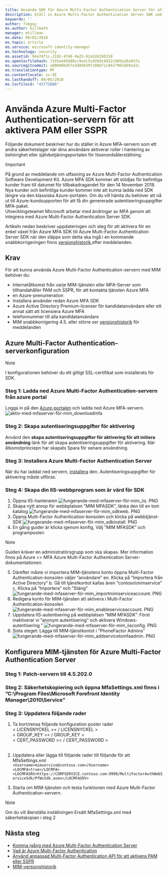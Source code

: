 ```yaml
---
title: Använda SDK för Azure Multi-Factor Authentication Server för att aktivera PAM eller SSPR scenarier | Microsoft Docs
description: Ställ in Azure Multi-Factor Authentication Server SDK som ett andra säkerhetslager när dina användare aktiverar roller i Privileged Access Management och återställning för återställning av lösenord.
keywords: ''
author: fimguy
ms.author: billmath
manager: mtillman
ms.date: 09/02/2018
ms.topic: article
ms.service: microsoft-identity-manager
ms.technology: security
ms.assetid: 94a74f1c-2192-4748-9a25-62a526295338
ms.openlocfilehash: 7191e445688cc9e3c5c02b9c6852c869a28a937a
ms.sourcegitcommit: ad0690bd57e3d056397108bf1c8417965d69a32c
ms.translationtype: MT
ms.contentlocale: sv-SE
ms.lasthandoff: 09/05/2018
ms.locfileid: "43772686"
---
```

# <a name="use-azure-multi-factor-authentication-server-to-activate-pam-or-sspr"></a>Använda Azure Multi-Factor Authentication-servern för att aktivera PAM eller SSPR
Följande dokument beskriver hur du ställer in Azure MFA-servern som ett andra säkerhetslager när dina användare aktiverar roller i hantering av behörighet eller självbetjäningsportalen för lösenordsåterställning.

> [!IMPORTANT]
> På grund av meddelande om utfasning av Azure Multi-Factor Authentication Software Development Kit. Azure MFA SDK kommer att stödjas för befintliga kunder fram till datumet för tillbakadragandet för den 14 November 2018. Nya kunder och befintliga kunder kommer inte att kunna ladda ned SDK längre via den klassiska Azure-portalen. Om du vill hämta du behöver att nå ut till Azure-kundsupporten för att få din genererade autentiseringsuppgifter MFA-paket. <br> Utvecklingsteamet Microsoft arbetar med ändringar av MFA genom att integrera med Azure Multi-Factor Authentication Server SDK.

Artikeln nedan beskriver uppdateringen och steg för att aktivera för en enkel växel från Azure MFA SDK till Azure Multi-Factor Authentication Server SDK när den släpps som detta ska ingå i en kommande snabbkorrigeringen finns [versionshistorik ](/reference/version-history.md) efter meddelanden. 

## <a name="prerequisites"></a>Krav

För att kunna använda Azure Multi-Factor Authentication-servern med MIM behöver du:

- Internetåtkomst från varje MIM-tjänsten eller MFA-Server som tillhandahåller PAM och SSPR, för att kontakta tjänsten Azure MFA
- en Azure-prenumeration
- Installera använder redan Azure MFA SDK
- Azure Active Directory Premium-licenser för kandidatanvändare eller ett annat sätt att licensiera Azure MFA
- telefonnummer till alla kandidatanvändare
- MIM snabbkorrigering 4.5. eller större ser [versionshistorik](/reference/version-history.md) för meddelanden

## <a name="azure-multi-factor-authentication-server-configuration"></a>Azure Multi-Factor Authentication-serverkonfiguration 
> [!NOTE] 
> I konfigurationen behöver du ett giltigt SSL-certifikat som installerats för SDK. 

### <a name="step-1-download-azure-multi-factor-authentication-server-from-the-azure-portal"></a>Steg 1: Ladda ned Azure Multi-Factor Authentication-servern från azure portal 
Logga in på den [Azure-portalen](https://portal.azure.com/) och ladda ned Azure MFA-servern.
![aktiv-med-mfaserver-för-mim_downloadmfa](media/working-with-mfaserver-for-mim/working-with-mfaserver-for-mim_downloadmfa.PNG)

### <a name="step-2-generate-activation-credentials"></a>Steg 2: Skapa autentiseringsuppgifter för aktivering
Använd den **skapa autentiseringsuppgifter för aktivering för att initiera användning** länk för att skapa autentiseringsuppgifter för aktivering. När åtkomstprinciepn har skapats Spara för senare användning.

### <a name="step-3-install-the-azure-multi-factor-authentication-server"></a>Steg 3: Installera Azure Multi-Factor Authentication Server
När du har laddat ned servern, [installera](https://docs.microsoft.com/en-us/azure/active-directory/authentication/howto-mfaserver-deploy#install-and-configure-the-mfa-server) den.  Autentiseringsuppgifter för aktivering måste utföras. 

### <a name="step-4-create-your-iis-web-application-that-will-host-the-sdk"></a>Steg 4: Skapa din IIS-webbprogram som är värd för SDK
1. Öppna IIS-hanteraren ![fungerande-med-mfaserver-för-mim_iis. PNG](media/working-with-mfaserver-for-mim/working-with-mfaserver-for-mim_iis.PNG)
2.  Skapa nytt anrop för webbplatsen ”MIM MFASDK”, länka den till en tom katalog ![fungerande-med-mfaserver-för-mim_sdkweb. PNG](media/working-with-mfaserver-for-mim/working-with-mfaserver-for-mim_sdkweb.PNG)
3. Öppna Multi-Factor Authentication-konsolen och klicka på webbtjänst-SDK ![fungerande-med-mfaserver-för-mim_sdkinstall. PNG](media/working-with-mfaserver-for-mim/working-with-mfaserver-for-mim_sdkinstall.PNG)
4. En gång guider är klicka igenom konfig, Välj ”MIM MFASDK” och programpoolen

> [!NOTE] 
> Guiden kräver en administratörsgrupp som ska skapas. Mer information finns på Azure >> MFA Azure Multi-Factor Authentication Server-dokumentationen.

5. Därefter måste vi importera MIM-tjänstens konto öppna Multi-Factor Authentication-konsolen väljer ”användare” en. Klicka på ”Importera från Active Directory” b. Gå till tjänstkontot kallas även ”contoso\mimservice” c. Klicka på ”Importera” och ”Stäng” ![fungerande-med-mfaserver-för-mim_importmimserviceaccount. PNG](media/working-with-mfaserver-for-mim/working-with-mfaserver-for-mim_importmimserviceaccount.PNG) 
6. Redigera konto för MIM-tjänsten att aktivera i Multi-Factor Authentication-konsolen ![fungerande-med-mfaserver-för-mim_enableserviceaccount. PNG](media/working-with-mfaserver-for-mim/working-with-mfaserver-for-mim_enableserviceaccount.PNG)
7. Uppdatera IIS-autentisering på webbplatsen ”MIM MFASDK”. Först inaktiverar vi ”anonym autentisering” och aktivera Windows-autentisering ” ![fungerande-med-mfaserver-för-mim_iisconfig. PNG](media/working-with-mfaserver-for-mim/working-with-mfaserver-for-mim_iisconfig.PNG)
8. Sista steget: Lägga till MIM-tjänstkontot i ”PhoneFactor Admins” ![fungerande-med-mfaserver-för-mim_addservicetomfaadmin. PNG](media/working-with-mfaserver-for-mim/working-with-mfaserver-for-mim_addservicetomfaadmin.PNG)

## <a name="configuring-the-mim-service-for-azure-multi-factor-authentication-server"></a>Konfigurera MIM-tjänsten för Azure Multi-Factor Authentication Server 

### <a name="step-1-patch-server-to-452020"></a>Steg 1: Patch-servern till 4.5.202.0
 
### <a name="step-2-backup-and-open-the-mfasettingsxml-located-in-the-cprogram-filesmicrosoft-forefront-identity-manager2010service"></a>Steg 2: Säkerhetskopiering och öppna MfaSettings.xml finns i ”C:\Program Files\Microsoft Forefront Identity Manager\2010\Service”

### <a name="step-3-update-the-following-lines"></a>Steg 3: Uppdatera följande rader
1. Ta bort/rensa följande konfiguration poster rader <br>
&LT; LICENSNYCKEL &GT;&LT; / LICENSNYCKEL &GT;<br>
&LT; GROUP_KEY &GT;&LT; / GROUP_KEY &GT;<br>
&LT; CERT_PASSWORD &GT;&LT; / CERT_PASSWORD &GT;<br>
<CertFilePath></CertFilePath><br>

2. Uppdatera eller lägga till följande rader till följande för att MfaSettings.xml <br>
`<Username>mimservice@contoso.com</Username>` <br>
`<LOCMFA>true</LOCMFA>`<br>
`<LOCMFASRV>https://CORPSERVICE.contoso.com:9999/MultiFactorAuthWebServiceSdk/PfWsSdk.asmx</LOCMFASRV>`

3. Starta om MIM-tjänsten och testa funktionen med Azure Multi-Factor Authentication-servern.

> [!NOTE] 
> Om du vill återställa inställningen Ersätt MfaSettings.xml med säkerhetskopian i steg 2


## <a name="next-steps"></a>Nästa steg

-    [Komma igång med Azure Multi-Factor Authentication Server](https://docs.microsoft.com/en-us/azure/active-directory/authentication/howto-mfaserver-deploy)
- [Vad är Azure Multi-Factor Authentication](https://docs.microsoft.com/azure/multi-factor-authentication/multi-factor-authentication)
- [Använd anpassad Multi-Factor Authentication API för att aktivera PAM eller SSPR](Working-with-custommfaserver-for-mim.md)
- [MIM-versionshistorik](./reference/version-history.md)